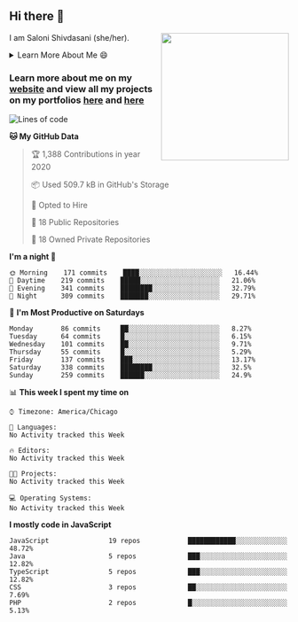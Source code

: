## Hi there 👋

I am Saloni Shivdasani (she/her).
<img align='right' src="https://storage.googleapis.com/saloni-shivdasani-resume/Saloni.png" width="230">

<!--START_SECTION:table-->
<details>

<summary>Learn More About Me 😄</summary>

I am a junior at The University of Texas at Dallas, and I am currently majoring in Software Engineering with a concentration in Information Assurance. I am interested and have experience in full stack development, cloud computing, and cybersecurity. I hope to find opportunities where I can gain exposure to algorithm and project design. My ultimate aim is to develop futuristic products for users because I am inspired by the impact of computing on society.

I have experience in full stack web development through my participation and awards in hackathons where I have learnt and used React, Node.js, Express, MongoDB, Flask, NLTK, and React Native along with GIT, GCP, and Firebase. Last semester, I was also responsible for backend development for a project at a local NGO where I created a REST API using Node.js, Express, MongoDB and SQL and hosted it on servers using GCP. 

From my coursework and local competitions, I have skills in algorithms and data structures in Java, database management using SQL and machine learning using Python and R. I have also been a quarter-finalist in a national cybersecurity completion hosted by the SANS institute.

I am also actively involved in campus organization where I am the cloud technical lead for Developer Student Club, Mentor and Education Officer for Association of Computing Machinery, event planner for Women Mentoring Women in Engineering and IT Committee member for IEEE.

</details>

<!--END_SECTION:table-->

### Learn more about me on my [website](https://www.saloni-shivdasani.codes) and view all my projects on my portfolios [here](https://www.saloni-shivdasani.codes/projects) and  [here](http://devpost.com/SaloniS)

<!--START_SECTION:waka-->
![Lines of code](https://img.shields.io/badge/From%20Hello%20World%20I've%20written-21.1%20million%20Lines%20of%20code-blue)

**🐱 My GitHub Data** 

> 🏆 1,388 Contributions in year 2020
 > 
> 📦 Used 509.7 kB in GitHub's Storage 
 > 
> 💼 Opted to Hire
 > 
> 📜 18 Public Repositories 
 > 
> 🔑 18 Owned Private Repositories 

**I'm a night 🦉** 

```text
🌞 Morning    171 commits    ████░░░░░░░░░░░░░░░░░░░░░   16.44% 
🌆 Daytime    219 commits    █████░░░░░░░░░░░░░░░░░░░░   21.06% 
🌃 Evening    341 commits    ████████░░░░░░░░░░░░░░░░░   32.79% 
🌙 Night      309 commits    ███████░░░░░░░░░░░░░░░░░░   29.71%

```
📅 **I'm Most Productive on Saturdays** 

```text
Monday       86 commits     ██░░░░░░░░░░░░░░░░░░░░░░░   8.27% 
Tuesday      64 commits     █░░░░░░░░░░░░░░░░░░░░░░░░   6.15% 
Wednesday    101 commits    ██░░░░░░░░░░░░░░░░░░░░░░░   9.71% 
Thursday     55 commits     █░░░░░░░░░░░░░░░░░░░░░░░░   5.29% 
Friday       137 commits    ███░░░░░░░░░░░░░░░░░░░░░░   13.17% 
Saturday     338 commits    ████████░░░░░░░░░░░░░░░░░   32.5% 
Sunday       259 commits    ██████░░░░░░░░░░░░░░░░░░░   24.9%

```


📊 **This week I spent my time on** 

```text
⌚︎ Timezone: America/Chicago

💬 Languages: 
No Activity tracked this Week

🔥 Editors: 
No Activity tracked this Week

🐱‍💻 Projects: 
No Activity tracked this Week

💻 Operating Systems: 
No Activity tracked this Week

```

**I mostly code in JavaScript** 

```text
JavaScript               19 repos            ████████████░░░░░░░░░░░░░   48.72% 
Java                     5 repos             ███░░░░░░░░░░░░░░░░░░░░░░   12.82% 
TypeScript               5 repos             ███░░░░░░░░░░░░░░░░░░░░░░   12.82% 
CSS                      3 repos             ██░░░░░░░░░░░░░░░░░░░░░░░   7.69% 
PHP                      2 repos             █░░░░░░░░░░░░░░░░░░░░░░░░   5.13%

```



<!--END_SECTION:waka-->

<!--
**SaloniSS/SaloniSS** is a ✨ _special_ ✨ repository because its `README.md` (this file) appears on your GitHub profile.

Here are some ideas to get you started:

- 🔭 I’m currently working on ...
- 🌱 I’m currently learning ...
- 👯 I’m looking to collaborate on ...
- 🤔 I’m looking for help with ...
- 💬 Ask me about ...
- 📫 How to reach me: ...
- 😄 Pronouns: ...
- ⚡ Fun fact: ...
-->
